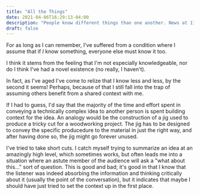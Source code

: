 ```yaml
---
title: "All the Things"
date: 2021-04-06T16:29:13-04:00
description: "People know different things than one another. News at 11."
draft: false
---
```

For as long as I can remember, I've suffered from a condition where I assume
that if *I* know something, everyone else must know it too.

I think it stems from the feeling that I'm not especially knowledgeable, nor do
I think I've had a novel existence (no really, I haven't).

In fact, as I've aged I've come to relize that I know less and less, by the
second it seems!  Perhaps, because of that I still fall into the trap of
assuming others benefit from a shared context with me.

If I had to guess, I'd say that the majority of the time and effort spent in
conveying a technically complex idea to another person is spent building
context for the idea.  An analogy would be the construction of a jig used to
produce a tricky cut for a woodworking project.  The jig has to be designed to
convey the specific producedure to the material in just the right way, and
after having done so, the jig might go forever unused.

I've tried to take short cuts.  I catch myself trying to summarize an idea at
an amazingly high level, which sometimes works, but often leads me into a
situation where an astute member of the audience will ask a "what about
this..." sort of question.  This is good and bad; it's good in that I know that
the listener was indeed absorbing the information and thinking critically about
it (usually the point of the conversation), but it indicates that maybe I
should have just tried to set the context up in the first place.
